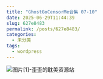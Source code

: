 ```yaml
---
title: "GhostGoCensorMe合集 07-10"
date: 2025-06-29T11:44:39
slug: 627e8483
permalink: /posts/627e8483/
categories:
  - 未分类
tags:
  - wordpress
---
```


![图片[1]-歪歪的耽美资源站](/images/wp/627e8483-58e6b113.jpg)
